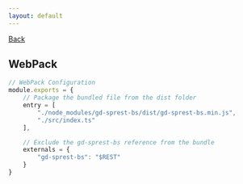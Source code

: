 ```yaml
---
layout: default
---
```

<div class="page-info" markdown="1">

[Back](/bs)
## WebPack

</div>

```js
// WebPack Configuration
module.exports = {
    // Package the bundled file from the dist folder
    entry = [
        "./node_modules/gd-sprest-bs/dist/gd-sprest-bs.min.js",
        "./src/index.ts"
    ],

    // Exclude the gd-sprest-bs reference from the bundle
    externals = {
        "gd-sprest-bs": "$REST"
    }
}
```